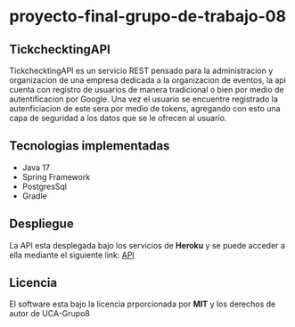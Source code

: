 # proyecto-final-grupo-de-trabajo-08
## TickchecktingAPI
TickchecktingAPI es un servicio REST pensado para la administracion y organizacion de una empresa dedicada a la organizacion de eventos, 
la api cuenta con registro de usuarios de manera tradicional o bien por medio de autentificacion por Google.
Una vez el usuario se encuentre registrado la autenficiacion de este sera por medio de tokens, agregando con esto una capa de seguridad a los datos que se le ofrecen al usuario.

## Tecnologias implementadas
- Java 17
- Spring Framework
- PostgresSql
- Gradle

## Despliegue
La API esta desplegada bajo los servicios de **Heroku** y se puede acceder a ella mediante el siguiente link:
[API](https://projectncapas-c3f52370649e.herokuapp.com/)

## Licencia
El software esta bajo la licencia prporcionada por **MIT** y los derechos de autor de UCA-Grupo8
